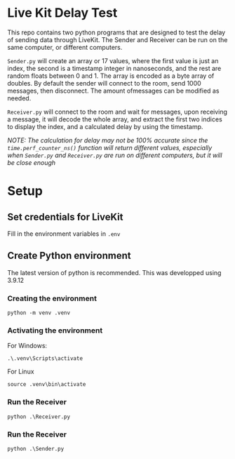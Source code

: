# Live Kit Delay Test
This repo contains two python programs that are designed to test the delay of sending data through LiveKit. The Sender and Receiver can be run on the same computer, or different computers.

`Sender.py` will create an array or 17 values, where the first value is just an index, the second is a timestamp integer in nanoseconds, and the rest are random floats between 0 and 1. The array is encoded as a byte array of doubles. By default the sender will connect to the room, send 1000 messages, then disconnect. The amount ofmessages can be modified as needed.

`Receiver.py` will connect to the room and wait for messages, upon receiving a message, it will decode the whole array, and extract the first two indices to display the index, and a calculated delay by using the timestamp.

*NOTE: The calculation for delay may not be 100% accurate since the `time.perf_counter_ns()` function will return different values, especially when `Sender.py` and `Receiver.py` are run on different computers, but it will be close enough*

# Setup

## Set credentials for LiveKit
Fill in the environment variables in `.env`

## Create Python environment
The latest version of python is recommended. This was developped using 3.9.12

### Creating the environment
```
python -m venv .venv
```
### Activating the environment
For Windows:
```
.\.venv\Scripts\activate
```

For Linux
```
source .venv\bin\activate
```

### Run the Receiver
```
python .\Receiver.py
```

### Run the Receiver
```
python .\Sender.py  
```